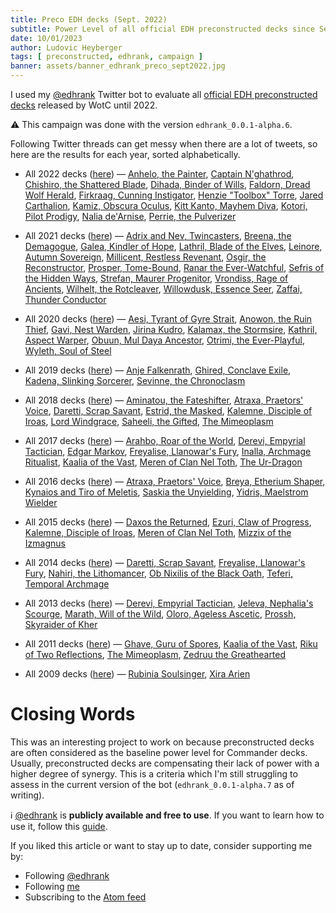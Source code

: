 ```yaml
---
title: Preco EDH decks (Sept. 2022)
subtitle: Power Level of all official EDH preconstructed decks since September 2022 evaluated
date: 10/01/2023
author: Ludovic Heyberger
tags: [ preconstructed, edhrank, campaign ]
banner: assets/banner_edhrank_preco_sept2022.jpg
---
```


I used my [@edhrank](https://twitter.com/edhrank) Twitter bot to evaluate all [official EDH preconstructed decks](https://twitter.com/edhrank/status/1572674202221613061) released by WotC until 2022.

⚠️ This campaign was done with the version `edhrank_0.0.1-alpha.6`.

Following Twitter threads can get messy when there are a lot of tweets, so here are the results for each year, sorted alphabetically.

- All 2022 decks ([here](https://twitter.com/edhrank/status/1572676119920271364)) —
  [Anhelo, the Painter](https://twitter.com/edhrank/status/1572676143060328449),
  [Captain N'ghathrod](https://twitter.com/edhrank/status/1572676165415981057),
  [Chishiro, the Shattered Blade](https://twitter.com/edhrank/status/1572676188211929092),
  [Dihada, Binder of Wills](https://twitter.com/edhrank/status/1572676211393921026),
  [Faldorn, Dread Wolf Herald](https://twitter.com/edhrank/status/1572676234621878275),
  [Firkraag, Cunning Instigator](https://twitter.com/edhrank/status/1572676257518690310),
  [Henzie "Toolbox" Torre](https://twitter.com/edhrank/status/1572676281052823552),
  [Jared Carthalion](https://twitter.com/edhrank/status/1572676304171945989),
  [Kamiz, Obscura Oculus](https://twitter.com/edhrank/status/1572676327353860100),
  [Kitt Kanto, Mayhem Diva](https://twitter.com/edhrank/status/1572676350531575809),
  [Kotori, Pilot Prodigy](https://twitter.com/edhrank/status/1572676373759549442),
  [Nalia de'Arnise](https://twitter.com/edhrank/status/1572676396681515008),
  [Perrie, the Pulverizer](https://twitter.com/edhrank/status/1572676420161212421)

- All 2021 decks ([here](https://twitter.com/edhrank/status/1572675750112763904)) —
  [Adrix and Nev, Twincasters](https://twitter.com/edhrank/status/1572675773303066624),
  [Breena, the Demagogue](https://twitter.com/edhrank/status/1572675796531134466),
  [Galea, Kindler of Hope](https://twitter.com/edhrank/status/1572675819700457472),
  [Lathril, Blade of the Elves](https://twitter.com/edhrank/status/1572675842899058689),
  [Leinore, Autumn Sovereign](https://twitter.com/edhrank/status/1572675866080985089),
  [Millicent, Restless Revenant](https://twitter.com/edhrank/status/1572675889267081217),
  [Osgir, the Reconstructor](https://twitter.com/edhrank/status/1572675912516132864),
  [Prosper, Tome-Bound](https://twitter.com/edhrank/status/1572675935672868866),
  [Ranar the Ever-Watchful](https://twitter.com/edhrank/status/1572675958435446785),
  [Sefris of the Hidden Ways](https://twitter.com/edhrank/status/1572675981218910213),
  [Strefan, Maurer Progenitor](https://twitter.com/edhrank/status/1572676003972923395),
  [Vrondiss, Rage of Ancients](https://twitter.com/edhrank/status/1572676026542563331),
  [Wilhelt, the Rotcleaver](https://twitter.com/edhrank/status/1572676050366119936),
  [Willowdusk, Essence Seer](https://twitter.com/edhrank/status/1572676073539641345),
  [Zaffai, Thunder Conductor](https://twitter.com/edhrank/status/1572676096730038274)

- All 2020 decks ([here](https://twitter.com/edhrank/status/1572675519899918336)) —
  [Aesi, Tyrant of Gyre Strait](https://twitter.com/edhrank/status/1572675542670872579),
  [Anowon, the Ruin Thief](https://twitter.com/edhrank/status/1572675565852794882),
  [Gavi, Nest Warden](https://twitter.com/edhrank/status/1572675589017899008),
  [Jirina Kudro](https://twitter.com/edhrank/status/1572675612258484231),
  [Kalamax, the Stormsire](https://twitter.com/edhrank/status/1572675635457265665),
  [Kathril, Aspect Warper](https://twitter.com/edhrank/status/1572675658655956992),
  [Obuun, Mul Daya Ancestor](https://twitter.com/edhrank/status/1572675681053442054),
  [Otrimi, the Ever-Playful](https://twitter.com/edhrank/status/1572675703694393357),
  [Wyleth, Soul of Steel](https://twitter.com/edhrank/status/1572675726956003328)

- All 2019 decks ([here](https://twitter.com/edhrank/status/1572675404808306692)) —
  [Anje Falkenrath](https://twitter.com/edhrank/status/1572675427981828097),
  [Ghired, Conclave Exile](https://twitter.com/edhrank/status/1572675451197313024),
  [Kadena, Slinking Sorcerer](https://twitter.com/edhrank/status/1572675474370748418),
  [Sevinne, the Chronoclasm](https://twitter.com/edhrank/status/1572675497145896961)

- All 2018 decks ([here](https://twitter.com/edhrank/status/1572675196078751746)) —
  [Aminatou, the Fateshifter](https://twitter.com/edhrank/status/1572675219252301827),
  [Atraxa, Praetors' Voice](https://twitter.com/edhrank/status/1572675242396368905),
  [Daretti, Scrap Savant](https://twitter.com/edhrank/status/1572675265637105676),
  [Estrid, the Masked](https://twitter.com/edhrank/status/1572675289041305602),
  [Kalemne, Disciple of Iroas](https://twitter.com/edhrank/status/1572675312038682627),
  [Lord Windgrace](https://twitter.com/edhrank/status/1572675335212113926),
  [Saheeli, the Gifted](https://twitter.com/edhrank/status/1572675358465396737),
  [The Mimeoplasm](https://twitter.com/edhrank/status/1572675381588533250)

- All 2017 decks ([here](https://twitter.com/edhrank/status/1572674988615811072)) —
  [Arahbo, Roar of the World](https://twitter.com/edhrank/status/1572675011827191809),
  [Derevi, Empyrial Tactician](https://twitter.com/edhrank/status/1572675035034173440),
  [Edgar Markov](https://twitter.com/edhrank/status/1572675058266513409),
  [Freyalise, Llanowar's Fury](https://twitter.com/edhrank/status/1572675080953503744),
  [Inalla, Archmage Ritualist](https://twitter.com/edhrank/status/1572675103690727438),
  [Kaalia of the Vast](https://twitter.com/edhrank/status/1572675126528806914),
  [Meren of Clan Nel Toth](https://twitter.com/edhrank/status/1572675149672882178),
  [The Ur-Dragon](https://twitter.com/edhrank/status/1572675172905242641)

- All 2016 decks ([here](https://twitter.com/edhrank/status/1572674849499127808)) —
  [Atraxa, Praetors' Voice](https://twitter.com/edhrank/status/1572674872635015168),
  [Breya, Etherium Shaper](https://twitter.com/edhrank/status/1572674895342964738),
  [Kynaios and Tiro of Meletis](https://twitter.com/edhrank/status/1572674919074250752),
  [Saskia the Unyielding](https://twitter.com/edhrank/status/1572674942235299845),
  [Yidris, Maelstrom Wielder](https://twitter.com/edhrank/status/1572674965433876481)

- All 2015 decks ([here](https://twitter.com/edhrank/status/1572674710344810502)) —
  [Daxos the Returned](https://twitter.com/edhrank/status/1572674733455429641),
  [Ezuri, Claw of Progress](https://twitter.com/edhrank/status/1572674756696068098),
  [Kalemne, Disciple of Iroas](https://twitter.com/edhrank/status/1572674779907235841),
  [Meren of Clan Nel Toth](https://twitter.com/edhrank/status/1572674803089260544),
  [Mizzix of the Izmagnus](https://twitter.com/edhrank/status/1572674826283671552)

- All 2014 decks ([here](https://twitter.com/edhrank/status/1572674572582887425)) —
  [Daretti, Scrap Savant](https://twitter.com/edhrank/status/1572674594737094657),
  [Freyalise, Llanowar's Fury](https://twitter.com/edhrank/status/1572674617533153282),
  [Nahiri, the Lithomancer](https://twitter.com/edhrank/status/1572674640320806913),
  [Ob Nixilis of the Black Oath](https://twitter.com/edhrank/status/1572674663473451010),
  [Teferi, Temporal Archmage](https://twitter.com/edhrank/status/1572674687083184131)

- All 2013 decks ([here](https://twitter.com/edhrank/status/1572674433268981765)) —
  [Derevi, Empyrial Tactician](https://twitter.com/edhrank/status/1572674456488742919),
  [Jeleva, Nephalia's Scourge](https://twitter.com/edhrank/status/1572674479683239943),
  [Marath, Will of the Wild](https://twitter.com/edhrank/status/1572674502865059840),
  [Oloro, Ageless Ascetic](https://twitter.com/edhrank/status/1572674526063869954),
  [Prossh, Skyraider of Kher](https://twitter.com/edhrank/status/1572674549329678340)

- All 2011 decks ([here](https://twitter.com/edhrank/status/1572674295418978305)) —
  [Ghave, Guru of Spores](https://twitter.com/edhrank/status/1572674318785454080),
  [Kaalia of the Vast](https://twitter.com/edhrank/status/1572674341619335168),
  [Riku of Two Reflections](https://twitter.com/edhrank/status/1572674364465709059),
  [The Mimeoplasm](https://twitter.com/edhrank/status/1572674386901045250),
  [Zedruu the Greathearted](https://twitter.com/edhrank/status/1572674410066190337)

- All 2009 decks ([here](https://twitter.com/edhrank/status/1572674225852252161)) —
  [Rubinia Soulsinger](https://twitter.com/edhrank/status/1572674248992235523),
  [Xira Arien](https://twitter.com/edhrank/status/1572674272216195077)


# Closing Words

This was an interesting project to work on because preconstructed decks are often considered as the baseline power level for Commander decks.
Usually, preconstructed decks are compensating their lack of power with a higher degree of synergy.
This is a criteria which I'm still struggling to assess in the current version of the bot (`edhrank_0.0.1-alpha.7` as of writing).

ℹ️ [@edhrank](https://twitter.com/edhrank) is **publicly available and free to use**.
If you want to learn how to use it, follow this [guide](./tool_edhrank.html).

If you liked this article or want to stay up to date, consider supporting me by:

- Following [@edhrank](https://twitter.com/edhrank)
- Following [me](https://twitter.com/lheybergermtg)
- Subscribing to the [Atom feed](./feed.atom)
